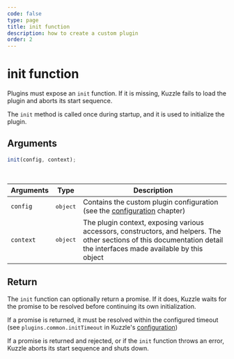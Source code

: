 ```yaml
---
code: false
type: page
title: init function
description: how to create a custom plugin
order: 2
---
```


# init function

Plugins must expose an `init` function. If it is missing, Kuzzle fails to load the plugin and aborts its start sequence.

The `init` method is called once during startup, and it is used to initialize the plugin.

## Arguments

```js
init(config, context);
```

<br/>

| Arguments | Type              | Description                                                                                                                                                             |
| --------- | ----------------- | ----------------------------------------------------------------------------------------------------------------------------------------------------------------------- |
| `config`  | <pre>object</pre> | Contains the custom plugin configuration (see the [configuration](#configuration-default) chapter)                                                                      |
| `context` | <pre>object</pre> | The plugin context, exposing various accessors, constructors, and helpers. The other sections of this documentation detail the interfaces made available by this object |

## Return

The `init` function can optionally return a promise. If it does, Kuzzle waits for the promise to be resolved before continuing its own initialization.

If a promise is returned, it must be resolved within the configured timeout (see `plugins.common.initTimeout` in Kuzzle's [configuration](/core/1/guide/guides/essentials/configuration/))

If a promise is returned and rejected, or if the `init` function throws an error, Kuzzle aborts its start sequence and shuts down.

